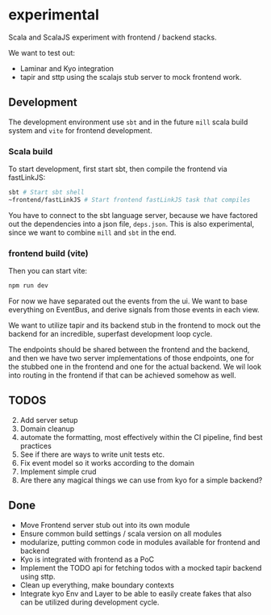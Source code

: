 # experimental

Scala and ScalaJS experiment with frontend / backend stacks.

We want to test out:

- Laminar and Kyo integration
- tapir and sttp using the scalajs stub server to mock frontend work.

## Development

The development environment use `sbt` and in the future `mill` scala build system and `vite` for frontend development.

### Scala build

To start development, first start sbt, then compile the frontend via fastLinkJS:

```bash
sbt # Start sbt shell
~frontend/fastLinkJS # Start frontend fastLinkJS task that compiles
```

You have to connect to the sbt language server, because we have factored out the dependencies into a json file, `deps.json`. This is also experimental, since we want to combine `mill` and `sbt` in the end.

### frontend build (vite)

Then you can start vite:

```bash
npm run dev
```

For now we have separated out the events from the ui. We want to base everything on EventBus, and derive signals from those events in each view.

We want to utilize tapir and its backend stub in the frontend to mock out the backend for an incredible, superfast development loop cycle.

The endpoints should be shared between the frontend and the backend, and then we have two server implementations of those endpoints, one for the stubbed one in the frontend and one for the actual backend. We wil look into routing in the frontend if that can be achieved somehow as well.

## TODOS

2. Add server setup
3. Domain cleanup
4. automate the formatting, most effectively within the CI pipeline, find best practices
5. See if there are ways to write unit tests etc.
6. Fix event model so it works according to the domain
7. Implement simple crud
8. Are there any magical things we can use from kyo for a simple backend?


## Done

- Move Frontend server stub out into its own module
- Ensure common build settings / scala version on all modules
- modularize, putting common code in modules available for frontend and backend
- Kyo is integrated with frontend as a PoC
- Implement the TODO api for fetching todos with a mocked tapir backend using sttp.
- Clean up everything, make boundary contexts
- Integrate kyo Env and Layer to be able to easily create fakes that also can be utilized during development cycle.

